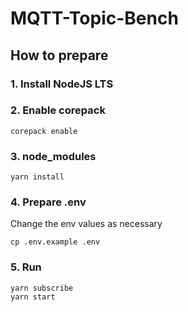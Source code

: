 # MQTT-Topic-Bench

## How to prepare

### 1. Install NodeJS LTS

### 2. Enable corepack

```
corepack enable
```

### 3. node_modules

```
yarn install
```

### 4. Prepare .env

Change the env values as necessary

```
cp .env.example .env
```

### 5. Run

```
yarn subscribe
yarn start
```
